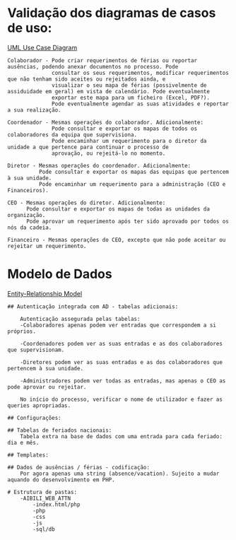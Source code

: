 # Validação dos diagramas de casos de uso:
[UML Use Case Diagram](https://www.lucidchart.com/documents/edit/a3c0dfd0-8d7e-418e-a441-6910246505de/0)

	Colaborador - Pode criar requerimentos de férias ou reportar ausências, podendo anexar documentos no processo. Pode
				  consultar os seus requerimentos, modificar requerimentos que não tenham sido aceites ou rejeitados ainda, e
				  visualizar o seu mapa de férias (possivelmente de assiduidade em geral) em vista de calendário. Pode eventualmente
				  exportar este mapa para um ficheiro (Excel, PDF?).
				  Pode eventualmente agendar as suas atividades e reportar a sua realização.

	Coordenador - Mesmas operações do colaborador. Adicionalmente:
				  Pode consultar e exportar os mapas de todos os colaboradores da equipa que supervisiona.
				  Pode encaminhar um requerimento para o diretor da unidade a que pertence para continuar o processo de
				  aprovação, ou rejeitá-lo no momento.

	Diretor - Mesmas operações do coordenador. Adicionalmente:
			  Pode consultar e exportar os mapas das equipas que pertencem à sua unidade.
			  Pode encaminhar um requerimento para a administração (CEO e Financeiros).

	CEO - Mesmas operações do diretor. Adicionalmente:
		  Pode consultar e exportar os mapas de todas as unidades da organização.
		  Pode aprovar um requerimento após ter sido aprovado por todos os nós da cadeia.

	Financeiro - Mesmas operações do CEO, excepto que não pode aceitar ou rejeitar um requerimento.




# Modelo de Dados
[Entity-Relationship Model](https://www.lucidchart.com/documents/edit/a3c0dfd0-8d7e-418e-a441-6910246505de/0)

	## Autenticação integrada com AD - tabelas adicionais:

		Autenticação assegurada pelas tabelas:
		-Colaboradores apenas podem ver entradas que correspondem a si próprios. 

		-Coordenadores podem ver as suas entradas e as dos colaboradores que supervisionam.

		-Diretores podem ver as suas entradas e as dos colaboradores que pertencem à sua unidade.

		-Administradores podem ver todas as entradas, mas apenas o CEO as pode aprovar ou rejeitar.

		No início do processo, verificar o nome de utilizador e fazer as queries apropriadas.

	## Configurações:

	## Tabelas de feriados nacionais:
		Tabela extra na base de dados com uma entrada para cada feriado: dia e mês.

	## Templates:

	## Dados de ausências / férias - codificação:
		Por agora apenas uma string (absence/vacation). Sujeito a mudar aquando do desenvolvimento em PHP.

	# Estrutura de pastas:
		-AIBILI_WEB_ATTN
			-index.html/php
			-php
			-css
			-js
			-sql/db



